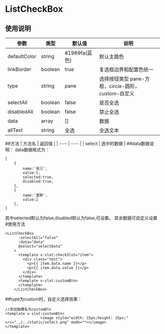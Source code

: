 # ListCheckBox
## 使用说明
|  参数  | 类型 | 默认值 | 说明 |
|  ----  | ----  | ---- |  ---- |
| defaultColor  | string | #1989fa(蓝色) | 默认主题色 | 
| linkBorder  |  boolean | true | 复选框边界和配置色统一 |
| type  |  string | pane | 选择按钮类型 pane-方框，circle-圆形，custom-自定义 |
| selectAll  | boolean | false | 是否全选 |
| disabledAll  |  boolean | false | 禁止全选 |
| data  |  array | [] | 数据 |
| allText  | string | 全选 | 全选文本 |

##方法
|  方法名 | 返回值 |
|  ----  | ----  | 
|  select | 选中的数据 |
##data数据说明：
data数据格式为：
```
[
    {
        name:'张三',
        value:1,
        selected:true,
        disabled:true,
    },
    {
        name:'里斯',
        value:2
    },
]
```
其中selected默认为false,disabled默认为false,可设置。
其余数据可自定义设置
#使用方法
```
<ListCheckBox
      :selectAll="false"
      :data="data"
      @select="selectData"
    >
      <template v-slot:checkSlot="item">
        <div class="test">
          <p>{{ item.data.name }}</p>
          <p>{{ item.data.value }}</p>
        </div>
      </template>
      <template v-slot:customBtn>
      </template>
    </ListCheckBox>
```
##type为custom时，自定义选择效果：
```
//添加插槽名为customBtn
<template v-slot:customBtn>
				<image style="width: 15px;height: 15px;" src="../../static/select.png" mode=""></image>
</template>
```